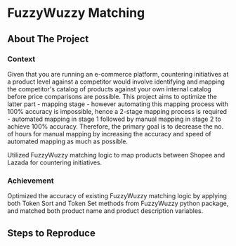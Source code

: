 # FuzzyWuzzy Matching

## About The Project

### Context
Given that you are running an e-commerce platform, countering initiatives at a product level against a competitor would involve identifying and mapping the competitor's catalog of products against your own internal catalog before price comparisons are possible. This project aims to optimize the latter part - mapping stage - however automating this mapping process with 100% accuracy is impossible, hence a 2-stage mapping process is required - automated mapping in stage 1 followed by manual mapping in stage 2 to achieve 100% accuracy. Therefore, the primary goal is to decrease the no. of hours for manual mapping by increasing the accuracy and speed of automated mapping as much as possible.

Utilized FuzzyWuzzy matching logic to map products between Shopee and Lazada for countering initiatives.

### Achievement
Optimized the accuracy of existing FuzzyWuzzy matching logic by applying both Token Sort and Token Set methods from FuzzyWuzzy python package, and matched both product name and product description variables.

## Steps to Reproduce
